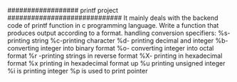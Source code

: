 ##################     printf project         #############################
It mainly deals with the backend code of printf function in c programming language. 
Write a function that produces output according to a format.
handling conversion specifiers:
%s- printing string
%c-printing character
%d- printing decimal and integer
%b- converting integer into binary format
%o- converting integer into octal format
%r -printing strings in reverse format
%X- printing in hexadecimal format
%x printing in hexadecimal format up
%u printing unsigned integer
%i is printing integer
%p is used to print pointer
